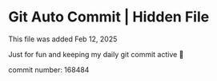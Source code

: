 # Git Auto Commit | Hidden File

This file was added Feb 12, 2025

Just for fun and keeping my daily git commit active 🤪

commit number: 168484
